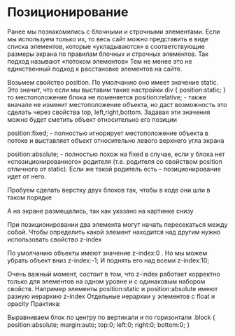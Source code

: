 # Позиционирование

Ранее мы познакомились с блочными и строчными элементами. Если мы используем только их, то весь сайт можно представить в виде списка элементов, которые «укладываются» в соответствующие размеры экрана по правилам блочных и строчных элементов. Так подход называют «потоком элементов»
Тем не менее это не единственный подход к расстановке элементов на сайте.

Возьмем свойство position. По умолчанию оно имеет значение static.
Это значит, что если мы выставим такие настройки
div {
	position:static;
}
то местоположение блока не поменяется
position:relative; - также вначале не изменит местоположение объекта, но даст возможность это сделать через свойства top, left,right,bottom. Задавая эти значения можно будет сметить объект относительно его позиции

position:fixed; - полностью игнорирует местоположение объекта в потоке и выставляет объект относительно левого верхнего угла экрана

position:absolute; - полностью похож на fixed в случае, если у блока нет «спозиционированного» родителя (т.е. родителя со свойством position отличного от static). Если же такой родитель есть – позиционирование идет от него.

Пробуем сделать верстку двух блоков так, чтобы в коде они шли в таком порядке










А на экране размещались, так как указано на картинке снизу









При позиционировании два элемента могут начать пересекаться между собой. Чтобы определить какой элемент находится над другим нужно использовать свойство z-index

По умолчанию объекты имеют значение z-index:0 . Но мы можем убрать объект вниз
z-index:-1;
И поднять его над всеми z-index:10;

Очень важный момент, состоит в том, что z-index работает корректно только для элементов на одном уровне и с одинаковым набором свойств. Например элементы position:static и position:absolute имеют разную иерархию z-index
Отдельные иерархии у элементов с float и opacity
Практика:








Выравниваем блок по центру по вертикали и по горизонтали
.block {
position:absolute;
margin:auto;
top:0;
left:0;
right:0;
bottom:0;
}

